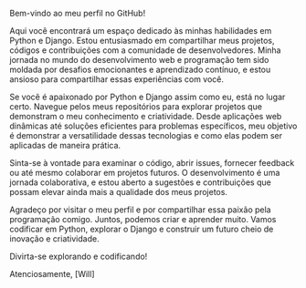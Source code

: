 Bem-vindo ao meu perfil no GitHub!

Aqui você encontrará um espaço dedicado às minhas habilidades em Python e Django. Estou entusiasmado em compartilhar meus projetos, códigos e contribuições com a comunidade de desenvolvedores. Minha jornada no mundo do desenvolvimento web e programação tem sido moldada por desafios emocionantes e aprendizado contínuo, e estou ansioso para compartilhar essas experiências com você.

Se você é apaixonado por Python e Django assim como eu, está no lugar certo. Navegue pelos meus repositórios para explorar projetos que demonstram o meu conhecimento e criatividade. Desde aplicações web dinâmicas até soluções eficientes para problemas específicos, meu objetivo é demonstrar a versatilidade dessas tecnologias e como elas podem ser aplicadas de maneira prática.

Sinta-se à vontade para examinar o código, abrir issues, fornecer feedback ou até mesmo colaborar em projetos futuros. O desenvolvimento é uma jornada colaborativa, e estou aberto a sugestões e contribuições que possam elevar ainda mais a qualidade dos meus projetos.

Agradeço por visitar o meu perfil e por compartilhar essa paixão pela programação comigo. Juntos, podemos criar e aprender muito. Vamos codificar em Python, explorar o Django e construir um futuro cheio de inovação e criatividade.

Divirta-se explorando e codificando!

Atenciosamente,
[Will]
